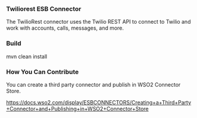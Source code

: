 ### Twiliorest ESB Connector

The TwilioRest connector uses the Twilio REST API to connect to Twilio and work with accounts, calls, messages, and more.

### Build

mvn clean install

### How You Can Contribute
You can create a third party connector and publish in WSO2 Connector Store.

https://docs.wso2.com/display/ESBCONNECTORS/Creating+a+Third+Party+Connector+and+Publishing+in+WSO2+Connector+Store

